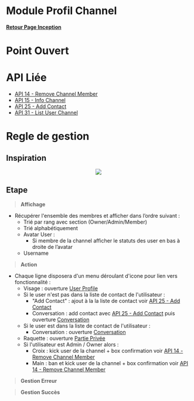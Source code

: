 # Module Profil Channel

**[Retour Page Inception](./00_Page_Inception.md)**

# Point Ouvert

# API Liée
- [API 14 - Remove Channel Member](../API/14_Remove_Channel_Member.md)
- [API 15 - Info Channel](../API/15_Info_Channel.md)
- [API 25 - Add Contact](../API/25_Add_Contact.md)
- [API 31 - List User Channel](../API/31_List_User_Channel.md)

# Regle de gestion

## Inspiration
<p align="center">
	<img src="./Inspiration/" />
</p>

## Etape

> **Affichage**

- Récupérer l'ensemble des membres et afficher dans l’ordre suivant  :
	- Trié par rang avec section (Owner/Admin/Member)
	- Trié alphabétiquement
	- Avatar User :
		- Si membre de la channel afficher le statuts des user en bas à droite de l’avatar
	- Username

> **Action**

- Chaque ligne disposera d'un menu déroulant d'icone pour lien vers fonctionnalité : 
	- Visage : ouverture [User Profile](./13_Profil_User.md)
	- Si le user n'est pas dans la liste de contact de l'utilisateur : 
		- "Add Contact" : ajout à la la liste de contact voir [API 25 - Add Contact](../API/25_Add_Contact.md)
		- Conversation : add contact avec [API 25 - Add Contact](../API/25_Add_Contact.md) puis ouverture [Conversation](./11C_Conversation.md)
	- Si le user est dans la liste de contact de l'utilisateur :
		- Conversation : ouverture [Conversation](./11C_Conversation.md)
	- Raquette : ouverture [Partie Privée](./24_Partie_Privee.md)
	- Si l'utilisateur est Admin / Owner alors : 
		- Croix : kick user de la channel + box confirmation voir [API 14 - Remove Channel Member](../API/14_Remove_Channel_Member.md)
		- Main : ban et kick user de la channel + box confirmation voir [API 14 - Remove Channel Member](../API/14_Remove_Channel_Member.md)

> **Gestion Erreur**

> **Gestion Succès**
